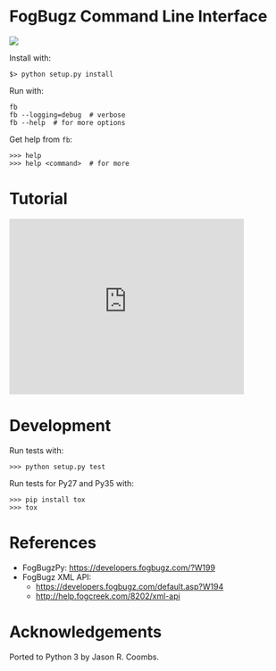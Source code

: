 # FogBugz Command Line Interface

[<img src="https://travis-ci.org/lbolla/fbcli.svg?branch=master">](https://travis-ci.org/lbolla/fbcli)

Install with:

    $> python setup.py install

Run with:

    fb
    fb --logging=debug  # verbose
    fb --help  # for more options

Get help from `fb`:

    >>> help
    >>> help <command>  # for more

# Tutorial

<iframe width="420" height="315" src="https://www.youtube.com/embed/2tunk7HD0GY" frameborder="0" allowfullscreen></iframe>

# Development

Run tests with:

    >>> python setup.py test

Run tests for Py27 and Py35 with:

    >>> pip install tox
    >>> tox

# References

- FogBugzPy: https://developers.fogbugz.com/?W199
- FogBugz XML API:
  - https://developers.fogbugz.com/default.asp?W194
  - http://help.fogcreek.com/8202/xml-api

# Acknowledgements

Ported to Python 3 by Jason R. Coombs.
